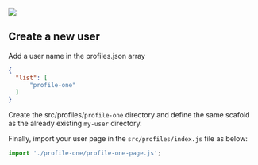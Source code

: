 ![](https://cdn.jsdelivr.net/gh/vicdata4/lit-course/assets/images/logo-md.png?v=4&s=100)

## Create a new user

Add a user name in the profiles.json array

```json
{
  "list": [
      "profile-one"
  ]
}
```

Create the src/profiles/`profile-one` directory and define the same scafold as the already existing `my-user` directory.

Finally, import your user page in the `src/profiles/index.js` file as below:

```js
import './profile-one/profile-one-page.js';
```
